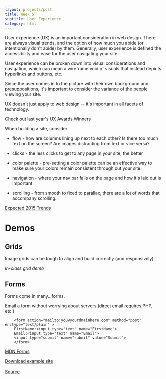 ```yaml
---
layout: projects/post
title: Week 5
subtitle: User Experience
category: html
---
```


User experience (UX) is an important consideration in web design. There are always visual trends, and the option of how much you abide (or intentionally don't abide) by them. Generally, user experience is defined the accessibility and ease for the user navigating your site.

User experience can be broken down into visual considerations and navigation, which can mean a wireframe void of visuals that instead depicts hyperlinks and buttons, etc.

Since the user comes in to the picture with their own background and presuppositions, it's important to consider the variance of the people viewing your site.

UX doesn't just apply to web design -- it's important in all facets of technology.

Check out last year's <a href="http://userexperienceawards.com/ux-awards-2014-winners/#google" class="three">UX Awards Winners</a>

When building a site, consider

* flow - how are columns lining up next to each other? Is there too much text on the screen? Are images distracting from text or vice versa?

* clicks - the less clicks to get to any page in your site, the better

* color palette - pre-setting a color palette can be an effective way to make sure your colors remain consistent through out your site.

* navigation - where your nav bar falls on the page and how it's laid out is important

* scrolling - from smooth to fixed to parallax, there are a lot of words that accompany scrolling.

<a href="http://www.sitepoint.com/big-web-design-trends-for-2015/" class="three">Expected 2015 Trends</a>

# Demos  

## Grids

Image grids can be tough to align and build correctly (and responsively)

*In-class grid demo*


## Forms

Forms come in many...forms.

Email a form without worrying about servers (direct email requires PHP, etc.)

        <form action="mailto:you@yourdmainhere.com" method="post" enctype="text/plain" >
        FirstName:<input type="text" name="FirstName">
        Email:<input type="text" name="Email">
        <input type="submit" name="submit" value="Submit">
        </form>

<a class="three" href="https://developer.mozilla.org/en-US/docs/Web/Guide/HTML/Forms">MDN Forms</a>

<a class="three" href="../../5.zip" target="_blank">Download example site</a><br>
<br>
<a class="three" href="../../grid.zip" target="_blank">Source</a>
